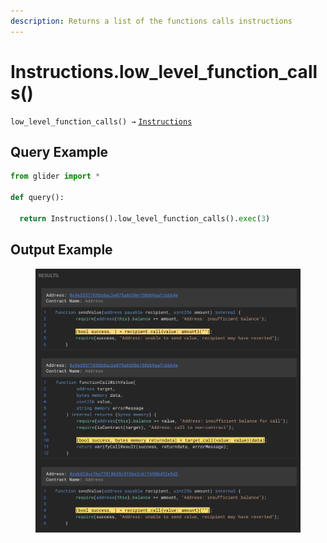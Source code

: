 ```yaml
---
description: Returns a list of the functions calls instructions
---
```


# Instructions.low\_level\_function\_calls()

`low_level_function_calls() →` [`Instructions`](./)

## Query Example

```python
from glider import *

def query():

  return Instructions().low_level_function_calls().exec(3)
```

## Output Example

<figure><img src="../../.gitbook/assets/image.png" alt=""><figcaption></figcaption></figure>
